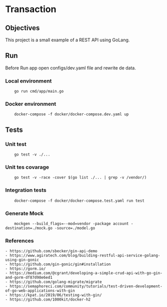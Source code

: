 # Transaction

## Objectives

This project is a small example of a REST API using GoLang.

## Run 
Before Run app open configs/dev.yaml file and rewrite de data.
### Local environment

        go run cmd/app/main.go
        
### Docker environment

        docker-compose -f docker/docker-compose.dev.yaml up

## Tests

### Unit test

        go test -v ./...

### Unit tes covarage
        
        go test -v -race -cover $(go list ./... | grep -v /vendor/)

### Integration tests

        docker-compose -f docker/docker-compose.test.yaml run test

### Generate Mock

        mockgen --build_flags=--mod=vendor -package account -destination=./mock.go -source=./model.go
        
### References
    - https://github.com/sbecker/gin-api-demo
    - https://www.agiratech.com/blog/building-restful-api-service-golang-using-gin-gonic
    - https://github.com/gin-gonic/gin#installation
    - https://gorm.io/
    - https://medium.com/@cgrant/developing-a-simple-crud-api-with-go-gin-and-gorm-df87d98e6ed1
    - https://github.com/golang-migrate/migrate
    - https://semaphoreci.com/community/tutorials/test-driven-development-of-go-web-applications-with-gin
    - https://kpat.io/2019/06/testing-with-gin/
    - https://github.com/1000kit/docker-h2